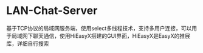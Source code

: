 # LAN-Chat-Server
基于TCP协议的局域网服务端，使用select多线程技术，支持多用户连接，可以用于局域网下聊天通信，使用HiEasyX搭建的GUI界面，HiEasyX是EasyX的推展库，详细自行搜索
